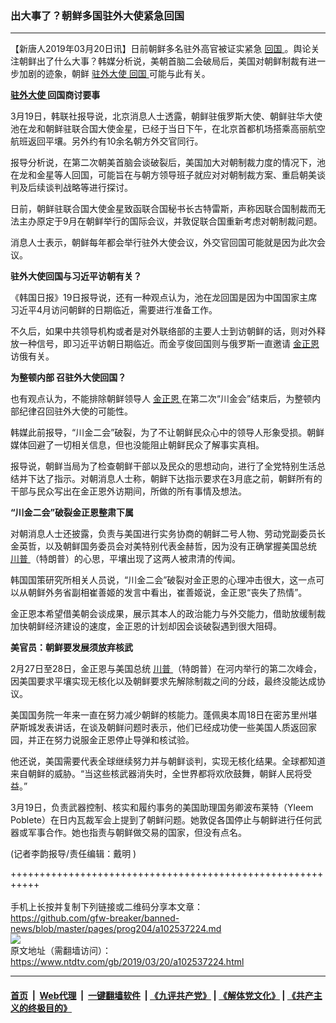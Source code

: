 ### 出大事了？朝鲜多国驻外大使紧急回国
------------------------

<div class="post_content" itemprop="articleBody">
 <p>
  【新唐人2019年03月20日讯】日前朝鲜多名驻外高官被证实紧急
  <a href="https://www.ntdtv.com/gb/回国.htm">
   回国
  </a>
  。舆论关注朝鲜出了什么大事？韩媒分析说，美朝首脑二会破局后，美国对朝鲜制裁有进一步加剧的迹象，朝鲜
  <a href="https://www.ntdtv.com/gb/驻外大使.htm">
   驻外大使
  </a>
  <a href="https://www.ntdtv.com/gb/回国.htm">
   回国
  </a>
  可能与此有关。
 </p>
 <p>
  <strong>
   <a href="https://www.ntdtv.com/gb/驻外大使.htm">
    驻外大使
   </a>
   回国商讨要事
  </strong>
 </p>
 <p>
  3月19日，韩联社报导说，北京消息人士透露，朝鲜驻俄罗斯大使、朝鲜驻华大使池在龙和朝鲜驻联合国大使金星，已经于当日下午，在北京首都机场搭乘高丽航空航班返回平壤。另外约有10余名朝方外交官同行。
 </p>
 <p>
  报导分析说，在第二次朝美首脑会谈破裂后，美国加大对朝制裁力度的情况下，池在龙和金星等人回国，可能旨在与朝方领导班子就应对对朝制裁方案、重启朝美谈判及后续谈判战略等进行探讨。
 </p>
 <p>
  日前，朝鲜驻联合国大使金星致函联合国秘书长古特雷斯，声称因联合国制裁而无法主办原定于9月在朝鲜举行的国际会议，并敦促联合国重新考虑对朝制裁问题。
 </p>
 <p>
  消息人士表示，朝鲜每年都会举行驻外大使会议，外交官回国可能就是因为此次会议。
 </p>
 <p>
  <strong>
   驻外大使回国与习近平访朝有关？
  </strong>
 </p>
 <p>
  《韩国日报》19日报导说，还有一种观点认为，池在龙回国是因为中国国家主席习近平4月访问朝鲜的日期临近，需要进行准备工作。
 </p>
 <p>
  不久后，如果中共领导机构或者是对外联络部的主要人士到访朝鲜的话，则对外释放一种信号，即习近平访朝日期临近。而金亨俊回国则与俄罗斯一直邀请
  <a href="https://www.ntdtv.com/gb/金正恩.htm">
   金正恩
  </a>
  访俄有关。
 </p>
 <p>
  <strong>
   为整顿内部 召驻外大使回国？
  </strong>
 </p>
 <p>
  也有观点认为，不能排除朝鲜领导人
  <a href="https://www.ntdtv.com/gb/金正恩.htm">
   金正恩
  </a>
  在第二次“川金会”结束后，为整顿内部纪律召回驻外大使的可能性。
 </p>
 <p>
  韩媒此前报导，“川金二会”破裂，为了不让朝鲜民众心中的领导人形象受损。朝鲜媒体回避了一切相关信息，但也没能阻止朝鲜民众了解事实真相。
 </p>
 <p>
  报导说，朝鲜当局为了检查朝鲜干部以及民众的思想动向，进行了全党特别生活总结并下达了指示。对朝消息人士称，朝鲜下达指示要求在3月底之前，朝鲜所有的干部与民众写出在金正恩外访期间，所做的所有事情及想法。
 </p>
 <p>
  <strong>
   “川金二会”破裂金正恩整肃下属
  </strong>
 </p>
 <p>
  对朝消息人士还披露，负责与美国进行实务协商的朝鲜二号人物、劳动党副委员长金英哲，以及朝鲜国务委员会对美特别代表金赫哲，因为没有正确掌握美国总统
  <a href="https://www.ntdtv.com/gb/川普.htm">
   川普
  </a>
  （特朗普）的心思，平壤出现了这两人被肃清的传闻。
 </p>
 <p>
  韩国国策研究所相关人员说，“川金二会”破裂对金正恩的心理冲击很大，这一点可以从朝鲜外务省副相崔善姬的发言中看出，崔善姬说，金正恩“丧失了热情”。
 </p>
 <p>
  金正恩本希望借美朝会谈成果，展示其本人的政治能力与外交能力，借助放缓制裁加快朝鲜经济建设的速度，金正恩的计划却因会谈破裂遇到很大阻碍。
 </p>
 <p>
  <strong>
   美官员：朝鲜要发展须放弃核武
  </strong>
 </p>
 <p>
  2月27日至28日，金正恩与美国总统
  <a href="https://www.ntdtv.com/gb/川普.htm">
   川普
  </a>
  （特朗普）在河内举行的第二次峰会，因美国要求平壤实现无核化以及朝鲜要求先解除制裁之间的分歧，最终没能达成协议。
 </p>
 <p>
  美国国务院一年来一直在努力减少朝鲜的核能力。蓬佩奥本周18日在密苏里州堪萨斯城发表讲话，在谈及朝鲜问题时表示，他们已经成功使一些美国人质返回家园，并正在努力说服金正恩停止导弹和核试验。
 </p>
 <p>
  他还说，美国需要代表全球继续努力并与朝鲜谈判，实现无核化结果。全球都知道来自朝鲜的威胁。“当这些核武器消失时，全世界都将欢欣鼓舞，朝鲜人民将受益。”
 </p>
 <p>
  3月19日，负责武器控制、核实和履约事务的美国助理国务卿波布莱特（Yleem Poblete）在日内瓦裁军会上提到了朝鲜问题。她敦促各国停止与朝鲜进行任何武器或军事合作。她也指责与朝鲜做交易的国家，但没有点名。
 </p>
 <p>
  (记者李韵报导/责任编辑：戴明 )
 </p>
 <div class="single_ad">
 </div>
</div>

+++++++++++++++++++++++++++++++++++++++++++++++++++++++++++<br/><br/>
手机上长按并复制下列链接或二维码分享本文章：<br/>
https://github.com/gfw-breaker/banned-news/blob/master/pages/prog204/a102537224.md <br/>
<a href='https://github.com/gfw-breaker/banned-news/blob/master/pages/prog204/a102537224.md'><img src='https://github.com/gfw-breaker/banned-news/blob/master/pages/prog204/a102537224.md.png'/></a> <br/>
原文地址（需翻墙访问）：https://www.ntdtv.com/gb/2019/03/20/a102537224.html


------------------------
#### [首页](https://github.com/gfw-breaker/banned-news/blob/master/README.md) &nbsp;|&nbsp; [Web代理](https://github.com/labour-camp/helloworld) &nbsp;|&nbsp; [一键翻墙软件](https://github.com/gfw-breaker/nogfw/blob/master/README.md) &nbsp;| [《九评共产党》](https://github.com/gfw-breaker/9ping.md/blob/master/README.md#九评之一评共产党是什么) | [《解体党文化》](https://github.com/gfw-breaker/jtdwh.md/blob/master/README.md) | [《共产主义的终极目的》](https://github.com/gfw-breaker/gczydzjmd.md/blob/master/README.md)

